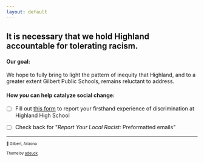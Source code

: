 ```yaml
---
layout: default
---
```

## It is necessary that we hold Highland accountable for tolerating racism. 

#### Our goal:
We hope to fully bring to light the pattern of inequity that Highland, and to a greater extent Gilbert Public Schools, remains reluctant to address.

#### How *you* can help catalyze social change:
- [ ]  Fill out [this form](https://form.jotform.com/202017830237042) to report your firsthand experience of discrimination at Highland High School
- [ ]  Check back for "*Report Your Local Racist:* Preformatted emails"


 
  
---

<sup><sub>📍 Gilbert, Arizona </sub></sup>

<sup><sub>  Theme by [adeuck](https://github.com/adueck/good-clean-read)</sub></sup>
